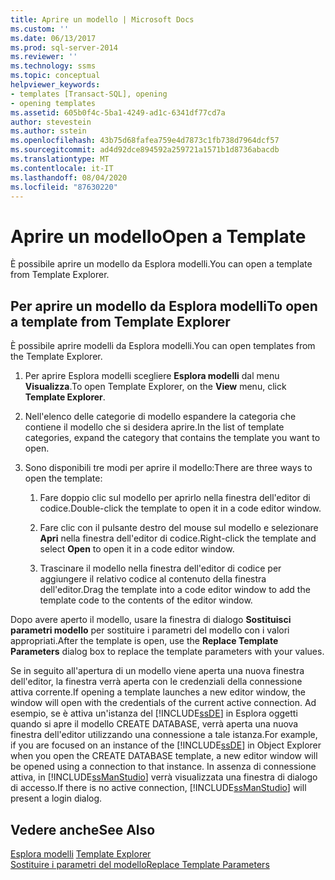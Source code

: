 ```yaml
---
title: Aprire un modello | Microsoft Docs
ms.custom: ''
ms.date: 06/13/2017
ms.prod: sql-server-2014
ms.reviewer: ''
ms.technology: ssms
ms.topic: conceptual
helpviewer_keywords:
- templates [Transact-SQL], opening
- opening templates
ms.assetid: 605b0f4c-5ba1-4249-ad1c-6341df77cd7a
author: stevestein
ms.author: sstein
ms.openlocfilehash: 43b75d68fafea759e4d7873c1fb738d7964dcf57
ms.sourcegitcommit: ad4d92dce894592a259721a1571b1d8736abacdb
ms.translationtype: MT
ms.contentlocale: it-IT
ms.lasthandoff: 08/04/2020
ms.locfileid: "87630220"
---
```

# <a name="open-a-template"></a><span data-ttu-id="45c44-102">Aprire un modello</span><span class="sxs-lookup"><span data-stu-id="45c44-102">Open a Template</span></span>
  <span data-ttu-id="45c44-103">È possibile aprire un modello da Esplora modelli.</span><span class="sxs-lookup"><span data-stu-id="45c44-103">You can open a template from Template Explorer.</span></span>  
  
## <a name="to-open-a-template-from-template-explorer"></a><span data-ttu-id="45c44-104">Per aprire un modello da Esplora modelli</span><span class="sxs-lookup"><span data-stu-id="45c44-104">To open a template from Template Explorer</span></span>  
 <span data-ttu-id="45c44-105">È possibile aprire modelli da Esplora modelli.</span><span class="sxs-lookup"><span data-stu-id="45c44-105">You can open templates from the Template Explorer.</span></span>  
  
1.  <span data-ttu-id="45c44-106">Per aprire Esplora modelli scegliere **Esplora modelli** dal menu **Visualizza**.</span><span class="sxs-lookup"><span data-stu-id="45c44-106">To open Template Explorer, on the **View** menu, click **Template Explorer**.</span></span>  
  
2.  <span data-ttu-id="45c44-107">Nell'elenco delle categorie di modello espandere la categoria che contiene il modello che si desidera aprire.</span><span class="sxs-lookup"><span data-stu-id="45c44-107">In the list of template categories, expand the category that contains the template you want to open.</span></span>  
  
3.  <span data-ttu-id="45c44-108">Sono disponibili tre modi per aprire il modello:</span><span class="sxs-lookup"><span data-stu-id="45c44-108">There are three ways to open the template:</span></span>  
  
    1.  <span data-ttu-id="45c44-109">Fare doppio clic sul modello per aprirlo nella finestra dell'editor di codice.</span><span class="sxs-lookup"><span data-stu-id="45c44-109">Double-click the template to open it in a code editor window.</span></span>  
  
    2.  <span data-ttu-id="45c44-110">Fare clic con il pulsante destro del mouse sul modello e selezionare **Apri** nella finestra dell'editor di codice.</span><span class="sxs-lookup"><span data-stu-id="45c44-110">Right-click the template and select **Open** to open it in a code editor window.</span></span>  
  
    3.  <span data-ttu-id="45c44-111">Trascinare il modello nella finestra dell'editor di codice per aggiungere il relativo codice al contenuto della finestra dell'editor.</span><span class="sxs-lookup"><span data-stu-id="45c44-111">Drag the template into a code editor window to add the template code to the contents of the editor window.</span></span>  
  
 <span data-ttu-id="45c44-112">Dopo avere aperto il modello, usare la finestra di dialogo **Sostituisci parametri modello** per sostituire i parametri del modello con i valori appropriati.</span><span class="sxs-lookup"><span data-stu-id="45c44-112">After the template is open, use the **Replace Template Parameters** dialog box to replace the template parameters with your values.</span></span>  
  
 <span data-ttu-id="45c44-113">Se in seguito all'apertura di un modello viene aperta una nuova finestra dell'editor, la finestra verrà aperta con le credenziali della connessione attiva corrente.</span><span class="sxs-lookup"><span data-stu-id="45c44-113">If opening a template launches a new editor window, the window will open with the credentials of the current active connection.</span></span> <span data-ttu-id="45c44-114">Ad esempio, se è attiva un'istanza del [!INCLUDE[ssDE](../../includes/ssde-md.md)] in Esplora oggetti quando si apre il modello CREATE DATABASE, verrà aperta una nuova finestra dell'editor utilizzando una connessione a tale istanza.</span><span class="sxs-lookup"><span data-stu-id="45c44-114">For example, if you are focused on an instance of the [!INCLUDE[ssDE](../../includes/ssde-md.md)] in Object Explorer when you open the CREATE DATABASE template, a new editor window will be opened using a connection to that instance.</span></span> <span data-ttu-id="45c44-115">In assenza di connessione attiva, in [!INCLUDE[ssManStudio](../../includes/ssmanstudio-md.md)] verrà visualizzata una finestra di dialogo di accesso.</span><span class="sxs-lookup"><span data-stu-id="45c44-115">If there is no active connection, [!INCLUDE[ssManStudio](../../includes/ssmanstudio-md.md)] will present a login dialog.</span></span>  
  
## <a name="see-also"></a><span data-ttu-id="45c44-116">Vedere anche</span><span class="sxs-lookup"><span data-stu-id="45c44-116">See Also</span></span>  
 <span data-ttu-id="45c44-117">[Esplora modelli](template-explorer.md) </span><span class="sxs-lookup"><span data-stu-id="45c44-117">[Template Explorer](template-explorer.md) </span></span>  
 [<span data-ttu-id="45c44-118">Sostituire i parametri del modello</span><span class="sxs-lookup"><span data-stu-id="45c44-118">Replace Template Parameters</span></span>](replace-template-parameters.md)  
  
  
